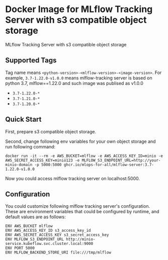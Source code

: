 # Docker Image for MLflow Tracking Server with s3 compatible object storage

MLflow Tracking Server with s3 compatible object storage

## Supported Tags

Tag name means `<python-version>-<mlflow-version>-<image-version>`. For example, `3.7-1.22.0-v1.0.0` means mlflow-tracking server is based on python 3.7, mlflow==1.22.0 and such image was publised as v1.0.0

- `3.7-1.22.0-*`
- `3.7-1.21.0-*`
- `3.7-1.20.0-*`

## Quick Start

First, prepare s3 compatible object storage.

Second, change following env variables for your own object storage and run following command:

```
docker run -it --rm -e AWS_BUCKET=mlflow -e AWS_ACCESS_KEY_ID=minio -e AWS_SECRET_ACCESS_KEY=minio123 -e MLFLOW_S3_ENDPOINT_URL=http://your-minio-domain -p 5000:5000 ghcr.io/mlops-for-all/mlflow-server:3.7-1.22.0-v1.0.0
```

Now you could access mlflow tracking server on localhost:5000.


## Configuration

You could customize following mlflow tracking server's configuration. These are environment variables that could be configured by runtime, and default values are as follows:

```
ENV AWS_BUCKET mlflow
ENV AWS_ACCESS_KEY_ID s3_access_key_id
ENV AWS_SECRET_ACCESS_KEY s3_secret_access_key
ENV MLFLOW_S3_ENDPOINT_URL http://minio-service.kubeflow.svc.cluster.local:9000
ENV PORT 5000
ENV MLFLOW_BACKEND_STORE_URI file:///tmp/mlflow 
```
